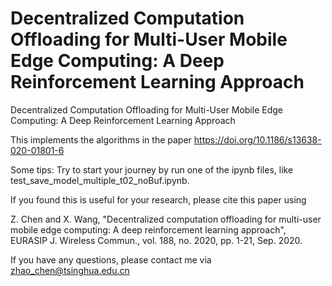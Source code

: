 # Decentralized Computation Offloading for Multi-User Mobile Edge Computing: A Deep Reinforcement Learning Approach
Decentralized Computation Offloading for Multi-User Mobile Edge Computing: A Deep Reinforcement Learning Approach

This implements the algorithms in the paper https://doi.org/10.1186/s13638-020-01801-6 

Some tips: Try to start your journey by run one of the ipynb files, like test_save_model_multiple_t02_noBuf.ipynb.

If you found this is useful for your research, please cite this paper using 

Z. Chen and X. Wang, "Decentralized computation offloading for multi-user mobile edge computing: A deep reinforcement learning approach", EURASIP J. Wireless Commun., vol. 188, no. 2020, pp. 1-21, Sep. 2020.

If you have any questions, please contact me via zhao_chen@tsinghua.edu.cn
